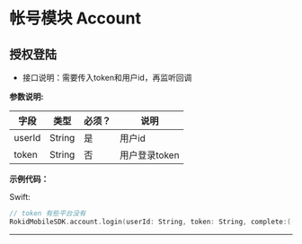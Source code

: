 # 帐号模块 Account
## 授权登陆
* 接口说明：需要传入token和用户id，再监听回调

**参数说明:**

| 字段    | 类型   | 必须？| 说明 |
| ------ | ----- | ----- | ----- |
| userId  | String | 是 | 用户id |
| token   | String | 否 | 用户登录token |

**示例代码：**

Swift:

```swift
// token 有些平台没有
RokidMobileSDK.account.login(userId: String, token: String, complete:((RKError?) -> Void))
```

---

